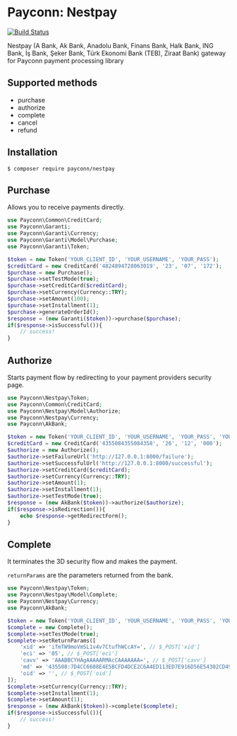 # Payconn: Nestpay

[![Build Status](https://travis-ci.com/payconn/nestpay.svg?branch=master)](https://travis-ci.com/payconn/nestpay)

Nestpay (A Bank, Ak Bank, Anadolu Bank, Finans Bank, Halk Bank, ING Bank, İş Bank, Şeker Bank, Türk Ekonomi Bank (TEB), Ziraat Bank) gateway for Payconn payment processing library

## Supported methods

- purchase
- authorize
- complete
- cancel
- refund

## Installation

    $ composer require payconn/nestpay

## Purchase

Allows you to receive payments directly.

```php
use Payconn\Common\CreditCard;
use Payconn\Garanti;
use Payconn\Garanti\Currency;
use Payconn\Garanti\Model\Purchase;
use Payconn\Garanti\Token;

$token = new Token('YOUR_CLIENT_ID', 'YOUR_USERNAME', 'YOUR_PASS');
$creditCard = new CreditCard('4824894728063019', '23', '07', '172');
$purchase = new Purchase();
$purchase->setTestMode(true);
$purchase->setCreditCard($creditCard);
$purchase->setCurrency(Currency::TRY);
$purchase->setAmount(100);
$purchase->setInstallment(1);
$purchase->generateOrderId();
$response = (new Garanti($token))->purchase($purchase);
if($response->isSuccessful()){
    // success!
}
```

## Authorize

Starts payment flow by redirecting to your payment providers security page.

```php
use Payconn\Nestpay\Token;
use Payconn\Common\CreditCard;
use Payconn\Nestpay\Model\Authorize;
use Payconn\Nestpay\Currency;
use Payconn\AkBank;

$token = new Token('YOUR_CLIENT_ID', 'YOUR_USERNAME', 'YOUR_PASS', 'YOUR_STORE_KEY');
$creditCard = new CreditCard('4355084355084358', '26', '12', '000');
$authorize = new Authorize();
$authorize->setFailureUrl('http://127.0.0.1:8000/failure');
$authorize->setSuccessfulUrl('http://127.0.0.1:8000/successful');
$authorize->setCreditCard($creditCard);
$authorize->setCurrency(Currency::TRY);
$authorize->setAmount(1);
$authorize->setInstallment(1);
$authorize->setTestMode(true);
$response = (new AkBank($token))->authorize($authorize);
if($response->isRedirection()){
    echo $response->getRedirectForm();
}
```

## Complete

It terminates the 3D security flow and makes the payment.

`returnParams` are the parameters returned from the bank.

```php
use Payconn\Nestpay\Token;
use Payconn\Nestpay\Model\Complete;
use Payconn\Nestpay\Currency;
use Payconn\AkBank;

$token = new Token('YOUR_CLIENT_ID', 'YOUR_USERNAME', 'YOUR_PASS', 'YOUR_STORE_KEY');
$complete = new Complete();
$complete->setTestMode(true);
$complete->setReturnParams([
    'xid' => 'ifmTW9moVmSL1v4v7CtufhWCcAY=', // $_POST['xid']
    'eci' => '05', // $_POST['eci']
    'cavv' => 'AAABBCYHAgAAAAARMAcCAAAAAAA=', // $_POST['cavv']
    'md' => '435508:7D4CC6608E4E5BCFD4DCE2C6A4ED113ED7E916D56E54302CD49012778C2652D6:4285:##100100000', // $_POST['md']
    'oid' => '', // $_POST['oid']
]);
$complete->setCurrency(Currency::TRY);
$complete->setInstallment(1);
$complete->setAmount(1);
$response = (new AkBank($token))->complete($complete);
if($response->isSuccessful()){
    // success!
}
```
